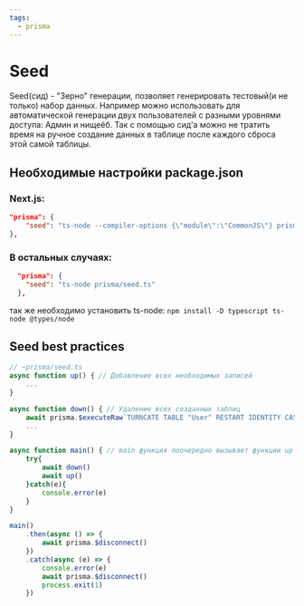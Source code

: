 ```yaml
---
tags:
  - prisma
---
```

# Seed
Seed(сид) - "Зерно" генерации, позволяет генерировать тестовый(и не только) набор данных. Например можно использовать для автоматической генерации двух пользователей с разными уровнями доступа: Админ и нищеёб. Так с помощью сид'а можно не тратить время на ручное создание данных в таблице после каждого сброса этой самой таблицы.

## Необходимые настройки package.json
### Next.js:
```json
"prisma": {
	"seed": "ts-node --compiler-options {\"module\":\"CommonJS\"} prisma/seed.ts"
},
```
### В остальных случаях:
```json
  "prisma": {
    "seed": "ts-node prisma/seed.ts"
  },
```
так же необходимо установить ts-node:
`npm install -D typescript ts-node @types/node`
## Seed best practices
```ts
// ~prisma/seed.ts
async function up() { // Добавление всех необходимых записей
	... 
}

async function down() { // Удаление всех созданных таблиц
	await prisma.$executeRaw`TURNCATE TABLE "User" RESTART IDENTITY CASCADE;` // User заменяется на название таблицы для удаления
    ... 
}

async function main() { // main функция поочередно вызывает функции up и down чтобы избежать дубликации данных
    try{
        await down()
        await up()
    }catch(e){
        console.error(e)
    }
}

main()
    .then(async () => {
        await prisma.$disconnect()
    })
    .catch(async (e) => {
        console.error(e)
        await prisma.$disconnect()
        process.exit(1)
    })
```

